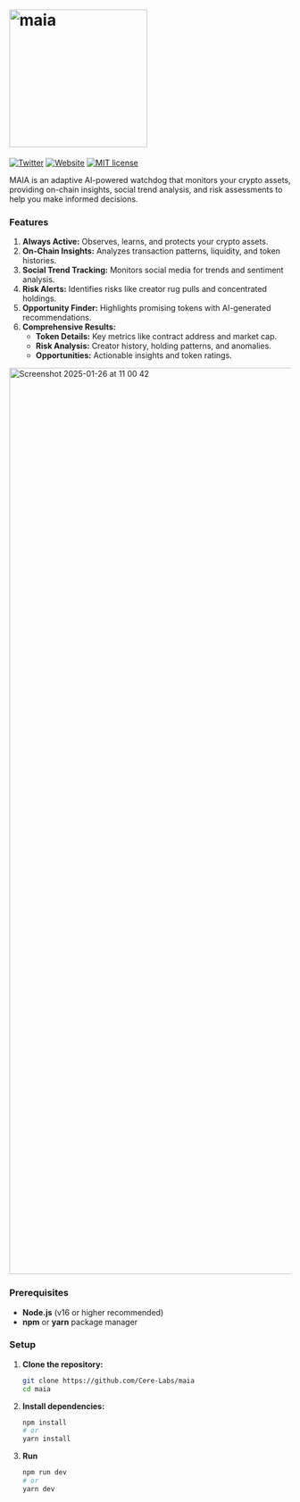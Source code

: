 <h1><img width="247" alt="maia" src="https://github.com/user-attachments/assets/71b02aa7-e2c8-407b-b49e-851ce67f118c" /></h1>

[![Twitter](https://img.shields.io/badge/twitter-maia-00acee?style=flat&logo=x&logoColor=white)](https://x.com/maia_agent)
[![Website](https://img.shields.io/badge/website-Website-purple?style=flat)](https://agentmaia.com)
[![MIT license](https://img.shields.io/badge/license-MIT-brightgreen.svg)](LICENSE)

MAIA is an adaptive AI-powered watchdog that monitors your crypto assets, providing on-chain insights, social trend analysis, and risk assessments to help you make informed decisions.

### Features ###
 
1. **Always Active:** Observes, learns, and protects your crypto assets.  
2. **On-Chain Insights:** Analyzes transaction patterns, liquidity, and token histories.  
3. **Social Trend Tracking:** Monitors social media for trends and sentiment analysis.  
4. **Risk Alerts:** Identifies risks like creator rug pulls and concentrated holdings.  
5. **Opportunity Finder:** Highlights promising tokens with AI-generated recommendations.  
6. **Comprehensive Results:**  
   - **Token Details:** Key metrics like contract address and market cap.  
   - **Risk Analysis:** Creator history, holding patterns, and anomalies.  
   - **Opportunities:** Actionable insights and token ratings.
  
<img width="1624" alt="Screenshot 2025-01-26 at 11 00 42" src="https://github.com/user-attachments/assets/e9a15a79-903a-4187-9b4d-5fb3ee6cdec5" />


### Prerequisites  
- **Node.js** (v16 or higher recommended)  
- **npm** or **yarn** package manager  

### Setup  

1. **Clone the repository:**
   
   ```bash
   git clone https://github.com/Cere-Labs/maia
   cd maia
3. **Install dependencies:**
   
   ```bash
   npm install
   # or
   yarn install
5. **Run**
   
   ```bash
   npm run dev
   # or
   yarn dev
